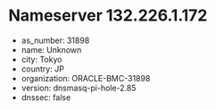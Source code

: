 # Nameserver 132.226.1.172

* as_number: 31898
* name: Unknown
* city: Tokyo
* country: JP
* organization: ORACLE-BMC-31898
* version: dnsmasq-pi-hole-2.85
* dnssec: false
